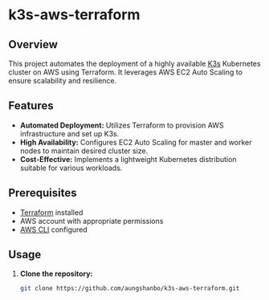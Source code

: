 # k3s-aws-terraform

## Overview

This project automates the deployment of a highly available [K3s](https://k3s.io/) Kubernetes cluster on AWS using Terraform. It leverages AWS EC2 Auto Scaling to ensure scalability and resilience.

## Features

- **Automated Deployment:** Utilizes Terraform to provision AWS infrastructure and set up K3s.
- **High Availability:** Configures EC2 Auto Scaling for master and worker nodes to maintain desired cluster size.
- **Cost-Effective:** Implements a lightweight Kubernetes distribution suitable for various workloads.

## Prerequisites

- [Terraform](https://www.terraform.io/downloads.html) installed
- AWS account with appropriate permissions
- [AWS CLI](https://aws.amazon.com/cli/) configured

## Usage

1. **Clone the repository:**

   ```bash
   git clone https://github.com/aungshanbo/k3s-aws-terraform.git
